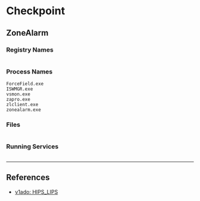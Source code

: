 # Checkpoint

## ZoneAlarm

### Registry Names

```

```

### Process Names

```
ForceField.exe
ISWMGR.exe
vsmon.exe
zapro.exe
zlclient.exe
zonealarm.exe
```

### Files

```

```

### Running Services

```

```

---
## References

- [v1ado: HIPS_LIPS](https://github.com/v1ado/HIPS_LIPS)